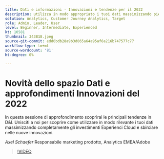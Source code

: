 ```yaml
---
title: Dati e informazioni - Innovazioni e tendenze per il 2022
description: utilizza in modo appropriato i tuoi dati massimizzando pienamente gli investimenti Experienci Cloud e sbirciando nelle nuove innovazioni.
solution: Analytics, Customer Journey Analytics, Target
role: Admin, Leader, User
level: Beginner, Intermediate, Experienced
kt: 10581
thumbnail: 343818.jpeg
source-git-commit: edd0bdb28a9b3d065a64a95af6a216b747577c77
workflow-type: tm+mt
source-wordcount: '81'
ht-degree: 0%

---
```


# Novità dello spazio Dati e approfondimenti Innovazioni del 2022

In questa sessione di approfondimento scoprirai le principali tendenze in D&amp;I. Unisciti a noi per scoprire come utilizzare in modo rilevante i tuoi dati massimizzando completamente gli investimenti Experienci Cloud e sbirciare nelle nuove innovazioni.

*Axel Schaefer* Responsabile marketing prodotto, Analytics EMEA/Adobe

>[!VIDEO](https://video.tv.adobe.com/v/343818/?quality=12&learn=on)
